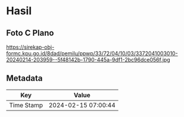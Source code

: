 # Hasil

## Foto C Plano

https://sirekap-obj-formc.kpu.go.id/8dad/pemilu/ppwp/33/72/04/10/03/3372041003010-20240214-203959--5f48142b-1790-445a-9df1-2bc96dce056f.jpg


## Metadata

| Key        | Value               |
| ---------- | ------------------- |
| Time Stamp | 2024-02-15 07:00:44 |



